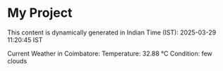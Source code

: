 # My Project

This content is dynamically generated in Indian Time (IST): 2025-03-29 11:20:45 IST


Current Weather in Coimbatore:
Temperature: 32.88 °C
Condition: few clouds
